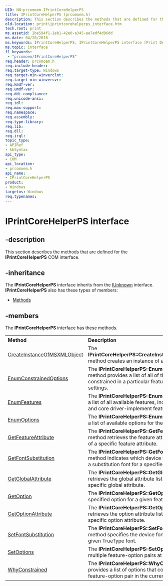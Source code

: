 ```yaml
---
UID: NN:prcomoem.IPrintCoreHelperPS
title: IPrintCoreHelperPS (prcomoem.h)
description: This section describes the methods that are defined for the IPrintCoreHelperPS COM interface.
old-location: print\iprintcorehelperps_interface.htm
tech.root: print
ms.assetid: 2be594f1-1eb1-42e0-a345-ee7edf4d96dd
ms.date: 04/20/2018
ms.keywords: IPrintCoreHelperPS, IPrintCoreHelperPS interface [Print Devices], IPrintCoreHelperPS interface [Print Devices],described, prcomoem/IPrintCoreHelperPS, print.iprintcorehelperps_interface, print_unidrv-pscript_allplugins_793ff9db-3ae7-4c10-a84e-bc974a72529e.xml
ms.topic: interface
f1_keywords:
 - "prcomoem/IPrintCoreHelperPS"
req.header: prcomoem.h
req.include-header: 
req.target-type: Windows
req.target-min-winverclnt: 
req.target-min-winversvr: 
req.kmdf-ver: 
req.umdf-ver: 
req.ddi-compliance: 
req.unicode-ansi: 
req.idl: 
req.max-support: 
req.namespace: 
req.assembly: 
req.type-library: 
req.lib: 
req.dll: 
req.irql: 
topic_type:
- APIRef
- kbSyntax
api_type:
- COM
api_location:
- prcomoem.h
api_name:
- IPrintCoreHelperPS
product:
- Windows
targetos: Windows
req.typenames: 
---
```


# IPrintCoreHelperPS interface


## -description


This section describes the methods that are defined for the <b>IPrintCoreHelperPS</b> COM interface. 


## -inheritance

The <b xmlns:loc="http://microsoft.com/wdcml/l10n">IPrintCoreHelperPS</b> interface inherits from the <a href="https://docs.microsoft.com/windows/desktop/api/unknwn/nn-unknwn-iunknown">IUnknown</a> interface. <b>IPrintCoreHelperPS</b> also has these types of members:
<ul>
<li><a href="https://docs.microsoft.com/">Methods</a></li>
</ul>

## -members

The <b>IPrintCoreHelperPS</b> interface has these methods.
<table class="members" id="memberListMethods">
<tr>
<th align="left" width="37%">Method</th>
<th align="left" width="63%">Description</th>
</tr>
<tr data="declared;">
<td align="left" width="37%">
<a href="https://docs.microsoft.com/windows-hardware/drivers/ddi/prcomoem/nf-prcomoem-iprintcorehelperps-createinstanceofmsxmlobject">CreateInstanceOfMSXMLObject</a>
</td>
<td align="left" width="63%">
The <b>IPrintCoreHelperPS::CreateInstanceOfMSXMLObject</b> method creates an instance of an MSXML object. 

</td>
</tr>
<tr data="declared;">
<td align="left" width="37%">
<a href="https://docs.microsoft.com/windows-hardware/drivers/ddi/prcomoem/nf-prcomoem-iprintcorehelperps-enumconstrainedoptions">EnumConstrainedOptions</a>
</td>
<td align="left" width="63%">
The <b>IPrintCoreHelperPS::EnumConstrainedOptions</b> method provides a list of all of the options that are constrained in a particular feature, based on current settings.

</td>
</tr>
<tr data="declared;">
<td align="left" width="37%">
<a href="https://docs.microsoft.com/windows-hardware/drivers/ddi/prcomoem/nf-prcomoem-iprintcorehelperps-enumfeatures">EnumFeatures</a>
</td>
<td align="left" width="63%">
The<b> IPrintCoreHelperPS::EnumFeatures</b> method gets a list of all available features, including synthesized and core driver-implement features.

</td>
</tr>
<tr data="declared;">
<td align="left" width="37%">
<a href="https://docs.microsoft.com/windows-hardware/drivers/ddi/prcomoem/nf-prcomoem-iprintcorehelperps-enumoptions">EnumOptions</a>
</td>
<td align="left" width="63%">
The <b>IPrintCoreHelperPS::EnumOptions</b> method gets a list of available options for the given feature. 

</td>
</tr>
<tr data="declared;">
<td align="left" width="37%">
<a href="https://docs.microsoft.com/windows-hardware/drivers/ddi/prcomoem/nf-prcomoem-iprintcorehelperps-getfeatureattribute">GetFeatureAttribute</a>
</td>
<td align="left" width="63%">
The <b>IPrintCoreHelperPS::GetFeatureAttribute</b> method retrieves the feature attribute list or the value of a specific feature attribute.

</td>
</tr>
<tr data="declared;">
<td align="left" width="37%">
<a href="https://docs.microsoft.com/windows-hardware/drivers/ddi/prcomoem/nf-prcomoem-iprintcorehelperps-getfontsubstitution">GetFontSubstitution</a>
</td>
<td align="left" width="63%">
The <b>IPrintCoreHelperPS::GetFontSubstitution</b> method indicates which device font, if any, is used as a substitution font for a specified TrueType font.

</td>
</tr>
<tr data="declared;">
<td align="left" width="37%">
<a href="https://docs.microsoft.com/windows-hardware/drivers/ddi/prcomoem/nf-prcomoem-iprintcorehelperps-getglobalattribute">GetGlobalAttribute</a>
</td>
<td align="left" width="63%">
The <b>IPrintCoreHelperPS::GetGlobalAttribute</b> method retrieves the global attribute list or the value of a specific global attribute.

</td>
</tr>
<tr data="declared;">
<td align="left" width="37%">
<a href="https://docs.microsoft.com/windows-hardware/drivers/ddi/printerextension/nf-printerextension-iprintschemafeature-getoption">GetOption</a>
</td>
<td align="left" width="63%">
The <b>IPrintCoreHelperPS::GetOption</b> method gets a specified option for a given feature.

</td>
</tr>
<tr data="declared;">
<td align="left" width="37%">
<a href="https://docs.microsoft.com/windows-hardware/drivers/ddi/prcomoem/nf-prcomoem-iprintcorehelperps-getoptionattribute">GetOptionAttribute</a>
</td>
<td align="left" width="63%">
The <b>IPrintCoreHelperPS::GetOptionAttribute</b> method retrieves the option attribute list or the value of a specific option attribute.

</td>
</tr>
<tr data="declared;">
<td align="left" width="37%">
<a href="https://docs.microsoft.com/windows-hardware/drivers/ddi/prcomoem/nf-prcomoem-iprintcorehelperps-setfontsubstitution">SetFontSubstitution</a>
</td>
<td align="left" width="63%">
The <b>IPrintCoreHelperPS::SetFontSubstitution</b> method specifies the device font to print in place of a given TrueType font. 

</td>
</tr>
<tr data="declared;">
<td align="left" width="37%">
<a href="https://docs.microsoft.com/windows-hardware/drivers/ddi/prcomoem/nf-prcomoem-iprintcorehelperps-setoptions">SetOptions</a>
</td>
<td align="left" width="63%">
The <b>IPrintCoreHelperPS::SetOptions</b> method sets multiple feature-option pairs at the same time.

</td>
</tr>
<tr data="declared;">
<td align="left" width="37%">
<a href="https://docs.microsoft.com/windows-hardware/drivers/ddi/prcomoem/nf-prcomoem-iprintcorehelperps-whyconstrained">WhyConstrained</a>
</td>
<td align="left" width="63%">
The <b>IPrintCoreHelperPS::WhyConstrained</b> method provides a list of options that constrain the specified feature-option pair in the current configuration.

</td>
</tr>
</table> 


